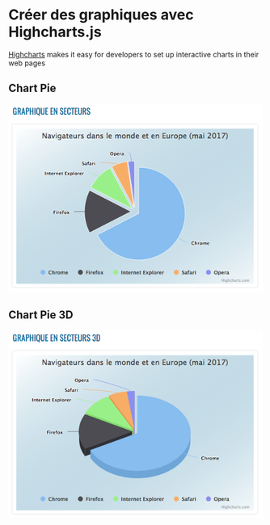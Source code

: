 # Créer des graphiques avec Highcharts.js

[Highcharts](https://www.highcharts.com/) makes it easy for developers to set up interactive charts in their web pages

## Chart Pie

![](https://github.com/claudebueno/Graphes-Highcharts/blob/master/highchart-graphique-en-secteur-exemple.png)

## Chart Pie 3D

![](https://github.com/claudebueno/Graphes-Highcharts/blob/master/highchart-graphique-en-secteur-3d-exemple.png)